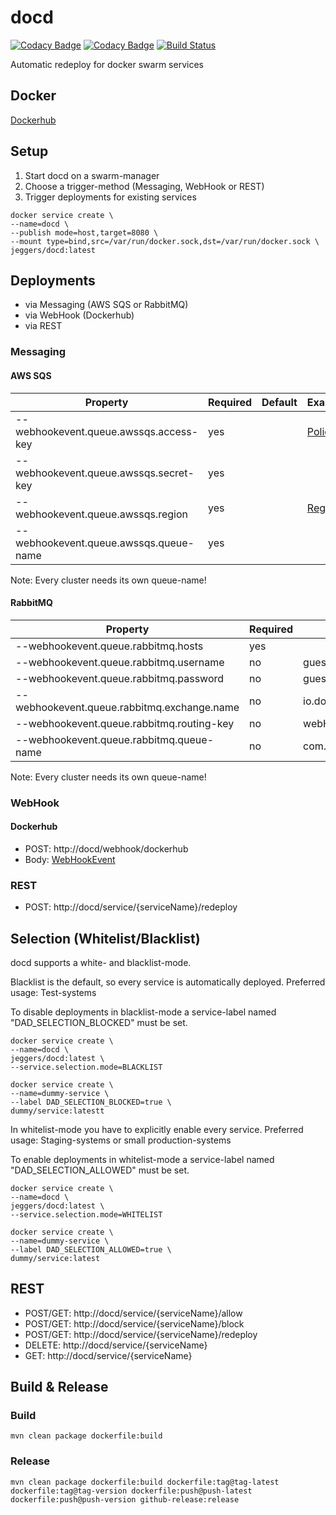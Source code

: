 docd
====

[![Codacy Badge](https://api.codacy.com/project/badge/Grade/61cc56dec92b41e39ca8afbb6df93bea)](https://www.codacy.com/app/eggers-julian/docd)
[![Codacy Badge](https://api.codacy.com/project/badge/Coverage/61cc56dec92b41e39ca8afbb6df93bea)](https://www.codacy.com/app/eggers-julian/docd)
[![Build Status](https://travis-ci.com/julian-eggers/docd.svg?branch=master)](https://travis-ci.com/julian-eggers/docd)

Automatic redeploy for docker swarm services

## Docker
[Dockerhub](https://hub.docker.com/r/jeggers/docd/)

## Setup
1. Start docd on a swarm-manager
2. Choose a trigger-method (Messaging, WebHook or REST)
3. Trigger deployments for existing services

```
docker service create \
--name=docd \
--publish mode=host,target=8080 \
--mount type=bind,src=/var/run/docker.sock,dst=/var/run/docker.sock \
jeggers/docd:latest
```


## Deployments
- via Messaging (AWS SQS or RabbitMQ)
- via WebHook (Dockerhub)
- via REST

### Messaging
#### AWS SQS
| Property | Required | Default | Example |
| -------- | -------- | ------- | ---- |
| --webhookevent.queue.awssqs.access-key | yes |  | [Policy](https://github.com/julian-eggers/docd/wiki/AWS-SQS#policy) |
| --webhookevent.queue.awssqs.secret-key | yes |  |  |
| --webhookevent.queue.awssqs.region | yes |  | [Regions](https://docs.aws.amazon.com/AWSJavaSDK/latest/javadoc/com/amazonaws/regions/Regions.html) |
| --webhookevent.queue.awssqs.queue-name | yes |  |  |

Note: Every cluster needs its own queue-name!

#### RabbitMQ
| Property  | Required | Default | Example |
| - | - | - | - |
| --webhookevent.queue.rabbitmq.hosts  | yes |  | localhost |
| --webhookevent.queue.rabbitmq.username  | no | guest  | |
| --webhookevent.queue.rabbitmq.password | no | guest |  |
| --webhookevent.queue.rabbitmq.exchange.name | no  | io.docker |  |
| --webhookevent.queue.rabbitmq.routing-key | no  | webHookEvent |  |
| --webhookevent.queue.rabbitmq.queue-name | no | com.itelg.docker.docd.webhookevent |  |

Note: Every cluster needs its own queue-name!


### WebHook
#### Dockerhub
- POST: http://docd/webhook/dockerhub
- Body: [WebHookEvent](https://docs.docker.com/docker-hub/webhooks/)

### REST
- POST: http://docd/service/{serviceName}/redeploy


## Selection (Whitelist/Blacklist)
docd supports a white- and blacklist-mode. 

Blacklist is the default, so every service is automatically deployed.
Preferred usage: Test-systems

To disable deployments in blacklist-mode a service-label named "DAD_SELECTION_BLOCKED" must be set.
```
docker service create \
--name=docd \
jeggers/docd:latest \
--service.selection.mode=BLACKLIST

docker service create \
--name=dummy-service \
--label DAD_SELECTION_BLOCKED=true \
dummy/service:latestt
```

In whitelist-mode you have to explicitly enable every service.
Preferred usage: Staging-systems or small production-systems

To enable deployments in whitelist-mode a service-label named "DAD_SELECTION_ALLOWED" must be set.
```
docker service create \
--name=docd \
jeggers/docd:latest \
--service.selection.mode=WHITELIST

docker service create \
--name=dummy-service \
--label DAD_SELECTION_ALLOWED=true \
dummy/service:latest
```

## REST
- POST/GET: http://docd/service/{serviceName}/allow
- POST/GET: http://docd/service/{serviceName}/block
- POST/GET: http://docd/service/{serviceName}/redeploy
- DELETE: http://docd/service/{serviceName}
- GET: http://docd/service/{serviceName}



## Build & Release

### Build
```
mvn clean package dockerfile:build
```

### Release
```
mvn clean package dockerfile:build dockerfile:tag@tag-latest dockerfile:tag@tag-version dockerfile:push@push-latest dockerfile:push@push-version github-release:release
```
